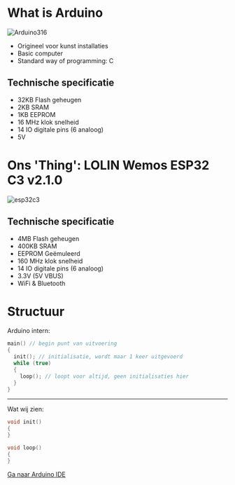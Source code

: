 # What is Arduino

![Arduino316](https://github.com/user-attachments/assets/8df9108e-2fce-4fc7-b660-835722d35bab)

- Origineel voor kunst installaties
- Basic computer
- Standard way of programming: C

## Technische specificatie

- 32KB Flash geheugen
- 2KB SRAM
- 1KB EEPROM
- 16 MHz klok snelheid
- 14 IO digitale pins (6 analoog)
- 5V

# Ons 'Thing': LOLIN Wemos ESP32 C3 v2.1.0

![esp32c3](https://github.com/user-attachments/assets/10de5017-6816-4a8f-a801-416655730d11)

## Technische specificatie

- 4MB Flash geheugen
- 400KB SRAM
- EEPROM Geëmuleerd
- 160 MHz klok snelheid
- 14 IO digitale pins (6 analoog)
- 3.3V (5V VBUS)
- WiFi & Bluetooth

# Structuur

Arduino intern:

``` c
main() // begin punt van uitvoering
{
  init(); // initialisatie, wordt maar 1 keer uitgevoerd
  while (true)
  {
    loop(); // loopt voor altijd, geen initialisaties hier
  }
}
```

---

Wat wij zien:

```c
void init()
{
}

void loop()
{
}
```

[Ga naar Arduino IDE](Arduino.md)
